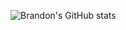 ![Brandon's GitHub stats](https://github-readme-stats.vercel.app/api?username=brandontmitchell&theme=dark&show_icons=true)

